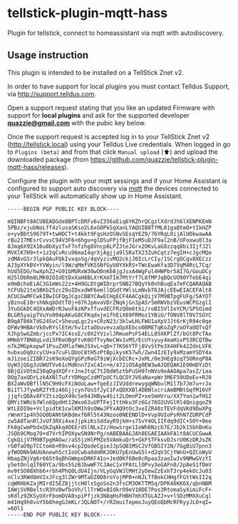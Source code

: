 # tellstick-plugin-mqtt-hass
Plugin for tellstick, connect to homeassistant via mqtt with autodiscovery.

## Usage instruction

This plugin is intended to be installed on a TellStick Znet v2.

In order to have support for local plugins you must contact Telldus Support, via http://support.telldus.com.

Open a support request stating that you like an updated Firmware with support for **local plugins** and ask for the supported developer **quazzie@gmail.com** with the pubic key below.

Once the support request is accepted log in to your TellStick Znet v2 (http://tellstick.local) using your Telldus Live credentials. When logged in go to `Plugins (beta)` and from that click `Manual upload` (:arrow_up:) and upload the downloaded package (from https://github.com/quazzie/tellstick-plugin-mqtt-hass/releases).

Configure the plugin with your mqtt sessings and if your Home Assistant is configured to support auto discovery via [mqtt](https://www.home-assistant.io/integrations/mqtt) the devices connected to your TellStick will automatically show up in Home Assistant.

```key
-----BEGIN PGP PUBLIC KEY BLOCK----

mQINBFt8ACUBEADGde8BPTcDRFv6vZ356aEiq6YKZhrQCgzlXdrdJh6lXENPKEmN
5PBz/xjubNoLff4zlusaSKso2L6xG0PkSqXanLYAQUIB8TfML01gaBtmO+tIkHZP
o+yvBbtS9679T+twHDCT+t4kkt9FqsHzOSNvSEsqYEZ9/76YRqL0ijAlUOkwawAA
rBu217MEsrCvvsC94V3F6+6hgu+glDSuFPjfBjFIeM5uDJF9al2nB/UFoxwu0l3a
8Jmq6X92X16u0bXyzTxF7nfzhg8Vncp6LPZJteJGrx2OKvLaG8zzqq8bi3IjfJ2l
MVXlK7H9+t+1z2qCvRcu96maI4qrXjAgjja9lSRaTX23ZuhCqtz7egIH+cJgcMQe
zdMAvGSr3lpkQAuFQkIvxqoSg/4qVyzivMQ2ckjJ0IcLrCIy/1SCrgOCgv8XECzz
AJ3pXYkBV+YVWyin/l9W/qMmfVK5SNfGyU0YXkRS+TWcEwaKfa3D7VqM4RcL7Cq/
hUd5EDG/hwXphZ2+U91bMURxW30wO0nK68jgJsxA4WgFul4HWPbr5AI7G/GouDCy
H25lDbRm8LMK02OIdEtDxXaH8BLXrKXmTIm7MtYrf7L8fMPJqBQcUO90YTebE4qi
e0mBchoEiAC3G1mWs22z+4H9GLDtgWIDrprSNB27BQyYk0nhBuqEa7eFCQARAQAB
tCFUb21teSBKb25zc29uIDxxdWF6emllQGdtYWlsLmNvbT6JAjcEEwEIACEFAlt8
ACUCGwMFCwkIBwIGFQgJCgsCBBYCAwECHgECF4AACgkQijV7M9BTpgFUFg/5AYOT
yBznuE10rshNkqbDdtT0j+07hJpmvaVDrZNqkjGn3pASr5mRWVbzVEusWCPGzglI
3YuGGkDC4QXxAWDrRJwuFAzKPxffuvdECFRzQ0m6tXi/roBI5VlIeYCM/SP5Oimd
BLGR5yaipTVuYo004pAKuG8CFKqdxjm1fhEiX69FRMoz1YBiU/fONV8lT0V7SGYC
B9qAT86kTdG24SvC+SheuqLgc2s+CRzN23/3klwLHLFWU1aXpVJJt6rKjR94c0qe
QFWv9HBArVk0vRYslEtH/hv1ztaObuvevzaOpXEbco0BMETqKoZqP/oOYaOQTsQf
XJhpSwGZmb/jccPx7IC4ssE/c0X2YVivlJRmuePsFS4ELL85XKPlZf/bGt8PcTAx
HMmbY7BN8qLvdi5FReUBgFtvK0OfTvyNeCWx1vM5/EcUYsyuy4maHivP53RCQTBw
n7k2MGpkopwF1PsuZXMlafWmJ5XvL+qD+77K56YTFj8VvStPe3X4HFk42ZdnLVFK
hubxuOq0zcyCU+a7cuFLQUoC8tH5zPtBpikysK57wh/Zwn4IzEIy9xMzamYSDY4a
mJ1zoeiZIBR72sK9oXoQYgGPzReGT9iWjXcbECRc+JxML/0e3HEg9zqT5ORnqP8A
UyW3jQGg3zUWUTVv61cMdKnn72xC4In+m/472iO5Ag0EW3wAJQEQAK1EO0mDYzDt
8BjQiVOtmZ38qOgdXQFrrJneJtqC7tZOdWSztbPuSH97nNVo9eAAOApa7asZ/iaa
DOg7axUDrLzkAXNlTufrYDMqpCzdMTpUCfLQCOYJV6aNa+pWr3MEF59UDoEv+RJ0
BX2aWvDBfllN5C9H9cFXiNdoLaw+fgeEzJIVUddrewygqWNbulM1l7b7Jm7u+rJx
Bi1TlJfywbRZfYEz46Gjjcyn7UsSfJyC1FxQDXXBl4DBNlxcriAmBMBtGqfM16VF
jjqfcQDAv8FYZtszQpX49cSe94JHByw4Sit2LOmnPZ+xeSmHVru/XX7Yon1wfHS2
QMYitWRcb7Wln6QpdHt12Wxo63uUPTFejIttHku3Fz6Gz76O2UVGlRl4QnigqoZ9
WtLEDI0e+VclpidtK1cwlKMIh9sOWwJPYxAQ9tOc3veIZR40zTEVFdqVKd9DwXPg
rWnmY1p4h5GQ0DANtGKBdmxf6Rl5t43Nzoo0NEENDlD+Vvp9UIoPsRhN7ZURPCdP
zw5A8TanRlJvUf3RXi4xeJjpkiKsSddayR9jkH+s75vY4OLIIFdq9dIC+50Y+0ee
Fk8gCwmPbdxQkZqAkq4OEErdSlNLxZz/Howsrge1IoWh6Nzcb7E/Jb2k15bhBnKu
JSQb9CMog7O+d7VrhIPOXywSN9NrPg/nABEBAAGJAh8EGAEIAAkFAlt8ACUCGwwA
CgkQijV7M9BTpgHAGw//aS5jzHlPMZe5VAmkuQr5+GkFSTFksvDJsrU0KzDRJsZK
rG0TaO9pTCCtomb+R9sv4cp2QodeCgieJJpSQB1MSC2VfGB5IY2N/7GgBiU7pnn3
yfWODNk9AUUAnewh5ctIoUCwba8dmRKJOKU7pEnUwG5l+d2qV3CjYWnU+QZCoWyU
HbapZNjVg6r66St8qBhGWmpoDRKF41o+Jed0Kf6Be0cRpaa3zaoIwJv9NMwGVzYI
y5etOnlq1T60YCa/9bs5SzBJbwWF7CJAeC1xYPAtLlOPvy3eGAFn0/2p8eS1fDmV
mv9tSO08Xhb6+rbh4PhQ0LdU4Ijn/VLyGqVWJlMHt2yOewZzExhT3rp4ekOcJu03
nClv3RWd8mV2xJFcg3lZWr9MTaDZ0D8roYojMP0+nNJLTfBekCHHgfFGttWsII2q
cqWRHbKZajMIrdI5EZ8jjtcH0lsSgoSo2n3fsCM3OKTTM5q/DPK46KK6X/qbnNBM
IAWjSVRBeltcR3hV0wfboVh/llTrWOxBIdkrO9eV10DE7Pos3RtomaSyXimiFcF+
sKdlz9ZKSyUXrFbomDVA0spiPfjzk3N8qHsFHBH7mhXTGLAZJ+v+lSDzMMXXuCql
m41Hq9h8voY5b8hegGJmKLrJQLNOT+/rRZmuiTepmoJuyQEoQbMcRFRyyJLO+qI=
=6Ol1
-----END PGP PUBLIC KEY BLOCK-----
```
